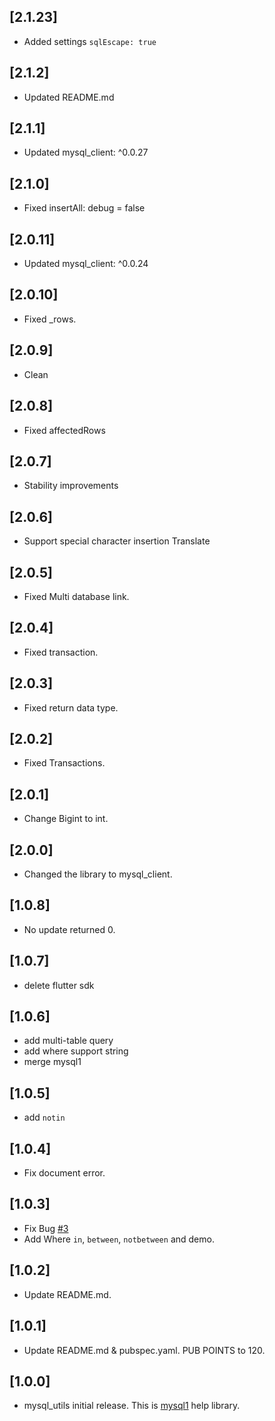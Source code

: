 ## [2.1.23]

* Added settings `sqlEscape: true`

## [2.1.2]

* Updated README.md

## [2.1.1]

* Updated mysql_client: ^0.0.27

## [2.1.0]

* Fixed insertAll: debug = false

## [2.0.11]

* Updated mysql_client: ^0.0.24

## [2.0.10]

* Fixed _rows.

## [2.0.9]

* Clean

## [2.0.8]

* Fixed affectedRows

## [2.0.7]

* Stability improvements

## [2.0.6]

* Support special character insertion Translate

## [2.0.5]

* Fixed Multi database link.

## [2.0.4]

* Fixed transaction.

## [2.0.3]

* Fixed return data type.

## [2.0.2]

* Fixed Transactions.

## [2.0.1]

* Change Bigint to int.

## [2.0.0]

* Changed the library to mysql_client.

## [1.0.8]

* No update returned 0.

## [1.0.7]

* delete flutter sdk

## [1.0.6]

* add multi-table query
* add where support string
* merge mysql1 

## [1.0.5]

* add `notin`

## [1.0.4]

* Fix document error.

## [1.0.3]

* Fix Bug [#3](https://github.com/biner88/mysql_utils/issues/3)
* Add Where `in`,                                                `between`,  `notbetween` and demo.

## [1.0.2]

* Update README.md.

## [1.0.1]

* Update README.md & pubspec.yaml. PUB POINTS to 120.

## [1.0.0]

* mysql_utils initial release. This is [mysql1](https://pub.dev/packages/mysql1) help library.
